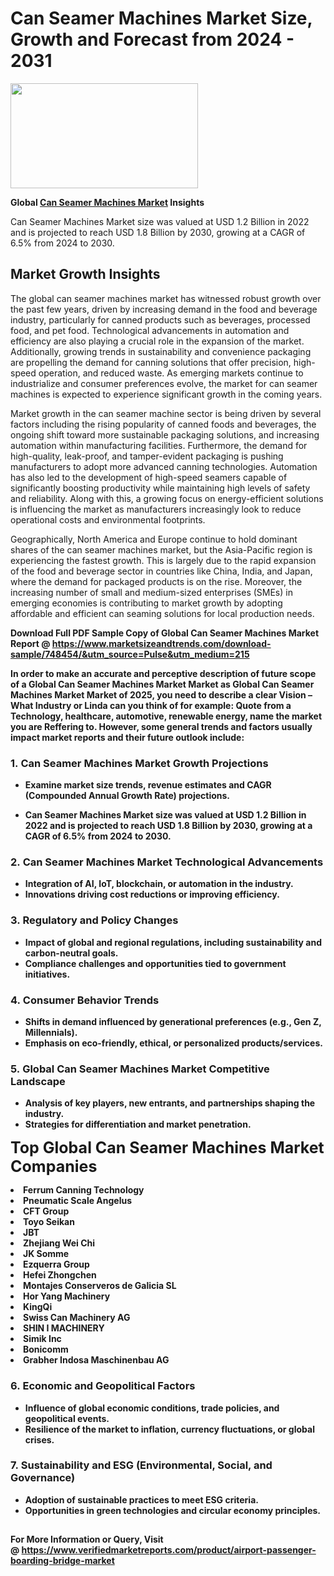 <H1>Can Seamer Machines Market Size, Growth and Forecast from 2024 - 2031</H1><img class="aligncenter size-medium wp-image-584254" src="https://thirdeyenews.in/wp-content/uploads/2024/09/Global-Market-Research-300x168.jpeg" alt="" width="300" height="168" /><p><strong>Global&nbsp;<a href="https://www.marketsizeandtrends.com/download-sample/748454/&amp;utm_source=Pulse&amp;utm_medium=215">Can Seamer Machines Market</a> Insights</strong></p><p>Can Seamer Machines Market size was valued at USD 1.2 Billion in 2022 and is projected to reach USD 1.8 Billion by 2030, growing at a CAGR of 6.5% from 2024 to 2030.</p><p><h2>Market Growth Insights</h2> <p>The global can seamer machines market has witnessed robust growth over the past few years, driven by increasing demand in the food and beverage industry, particularly for canned products such as beverages, processed food, and pet food. Technological advancements in automation and efficiency are also playing a crucial role in the expansion of the market. Additionally, growing trends in sustainability and convenience packaging are propelling the demand for canning solutions that offer precision, high-speed operation, and reduced waste. As emerging markets continue to industrialize and consumer preferences evolve, the market for can seamer machines is expected to experience significant growth in the coming years.</p> <p><strong></strong></p> <p>Market growth in the can seamer machine sector is being driven by several factors including the rising popularity of canned foods and beverages, the ongoing shift toward more sustainable packaging solutions, and increasing automation within manufacturing facilities. Furthermore, the demand for high-quality, leak-proof, and tamper-evident packaging is pushing manufacturers to adopt more advanced canning technologies. Automation has also led to the development of high-speed seamers capable of significantly boosting productivity while maintaining high levels of safety and reliability. Along with this, a growing focus on energy-efficient solutions is influencing the market as manufacturers increasingly look to reduce operational costs and environmental footprints.</p> <p>Geographically, North America and Europe continue to hold dominant shares of the can seamer machines market, but the Asia-Pacific region is experiencing the fastest growth. This is largely due to the rapid expansion of the food and beverage sector in countries like China, India, and Japan, where the demand for packaged products is on the rise. Moreover, the increasing number of small and medium-sized enterprises (SMEs) in emerging economies is contributing to market growth by adopting affordable and efficient can seaming solutions for local production needs.</p> <p><strong></p><p><span class=""><strong>Download Full PDF Sample Copy of Global Can Seamer Machines Market Report</strong> @ <a href="https://www.marketsizeandtrends.com/download-sample/748454/&amp;utm_source=Pulse&amp;utm_medium=215" target="_blank">https://www.marketsizeandtrends.com/download-sample/748454/&amp;utm_source=Pulse&amp;utm_medium=215</a></span></p><p>In order to make an accurate and perceptive description of future scope of a Global&nbsp;Can Seamer Machines Market Market as Global&nbsp;Can Seamer Machines Market Market of 2025, you need to describe a clear Vision &ndash; What Industry or Linda can you think of for example: Quote from a Technology, healthcare, automotive, renewable energy, name the market you are Reffering to. However, some general trends and factors usually impact market reports and their future outlook include:</p><h3>1.&nbsp;<strong>Can Seamer Machines Market Growth Projections</strong></h3><ul><li>Examine market size trends, revenue estimates and CAGR (Compounded Annual Growth Rate) projections.</li><li><p>Can Seamer Machines Market size was valued at USD 1.2 Billion in 2022 and is projected to reach USD 1.8 Billion by 2030, growing at a CAGR of 6.5% from 2024 to 2030.</p></li></ul><h3>2.&nbsp;<strong>Can Seamer Machines Market Technological Advancements</strong></h3><ul><li>Integration of AI, IoT, blockchain, or automation in the industry.</li><li>Innovations driving cost reductions or improving efficiency.</li></ul><h3>3.&nbsp;<strong>Regulatory and Policy Changes</strong></h3><ul><li>Impact of global and regional regulations, including sustainability and carbon-neutral goals.</li><li>Compliance challenges and opportunities tied to government initiatives.</li></ul><h3>4.&nbsp;<strong>Consumer Behavior Trends</strong></h3><ul><li>Shifts in demand influenced by generational preferences (e.g., Gen Z, Millennials).</li><li>Emphasis on eco-friendly, ethical, or personalized products/services.</li></ul><h3>5.&nbsp;<strong>Global Can Seamer Machines Market Competitive Landscape</strong></h3><ul><li>Analysis of key players, new entrants, and partnerships shaping the industry.</li><li>Strategies for differentiation and market penetration.</li></ul><p data-pm-slice="1 1 []"><span style="color: inherit; font-family: inherit; font-size: 25px;">Top Global Can Seamer Machines Market Companies</span></p><div class="" data-test-id=""><p><li>Ferrum Canning Technology</li><li> Pneumatic Scale Angelus</li><li> CFT Group</li><li> Toyo Seikan</li><li> JBT</li><li> Zhejiang Wei Chi</li><li> JK Somme</li><li> Ezquerra Group</li><li> Hefei Zhongchen</li><li> Montajes Conserveros de Galicia SL</li><li> Hor Yang Machinery</li><li> KingQi</li><li> Swiss Can Machinery AG</li><li> SHIN I MACHINERY</li><li> Simik Inc</li><li> Bonicomm</li><li> Grabher Indosa Maschinenbau AG</li></p></div><h3>6.&nbsp;<strong>Economic and Geopolitical Factors</strong></h3><ul><li>Influence of global economic conditions, trade policies, and geopolitical events.</li><li>Resilience of the market to inflation, currency fluctuations, or global crises.</li></ul><h3>7.&nbsp;<strong>Sustainability and ESG (Environmental, Social, and Governance)</strong></h3><ul><li>Adoption of sustainable practices to meet ESG criteria.</li><li>Opportunities in green technologies and circular economy principles.</li></ul><h2><strong style="font-size: 14px;">For More Information or Query, Visit @&nbsp;</strong><a style="background-color: #ffffff; font-size: 14px;" href="https://www.marketsizeandtrends.com/report/can-seamer-machines-market/" target="_blank">https://www.verifiedmarketreports.com/product/airport-passenger-boarding-bridge-market</a></h2>

